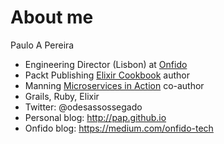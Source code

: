 # About me

Paulo A Pereira

- Engineering Director (Lisbon) at [Onfido](onfido.com)
- Packt Publishing [Elixir Cookbook](https://www.packtpub.com/application-development/elixir-cookbook) author
- Manning [Microservices in Action](https://www.manning.com/books/microservices-in-action) co-author
- Grails, Ruby, Elixir
- Twitter: @odesassossegado
- Personal blog: <http://pap.github.io>
- Onfido blog: <https://medium.com/onfido-tech>


